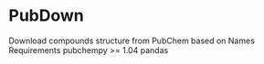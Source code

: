 # PubDown
Download compounds structure from PubChem based on Names
Requirements
pubchempy >= 1.04
pandas
